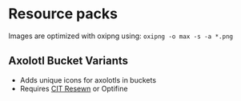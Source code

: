 # Resource packs

Images are optimized with oxipng using: `oxipng -o max -s -a *.png`

## Axolotl Bucket Variants
* Adds unique icons for axolotls in buckets
* Requires [CIT Resewn](https://modrinth.com/mod/cit-resewn) or Optifine
